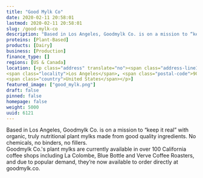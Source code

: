 ```yaml
---
title: "Good Mylk Co"
date: 2020-02-11 20:58:01
lastmod: 2020-02-11 20:58:01
slug: /good-mylk-co
description: "Based in Los Angeles, Goodmylk Co. is on a mission to “keep it real” with organic, truly nutritional plant mylks made from good quality ingredients. No chemicals, no binders, no fillers.Goodmylk Co.'s plant mylks are currently available in over 100 California coffee shops including La Colombe, Blue Bottle and Verve Coffee Roasters, and due to popular demand, they’re now available to order directly at goodmylk.co."
proteins: [Plant-Based]
products: [Dairy]
business: [Production]
finance_type: []
regions: [US & Canada]
location: [<p class="address" translate="no"><span class="address-line1">West 1st Street</span><br>
<span class="locality">Los Angeles</span>, <span class="postal-code">90012</span><br>
<span class="country">United States</span></p>]
featured_image: ["good_mylk.png"]
draft: false
pinned: false
homepage: false
weight: 5000
uuid: 6121
---
```

<p>Based in Los Angeles, Goodmylk Co. is on a mission to “keep it real” with organic, truly nutritional plant mylks made from good quality ingredients. No chemicals, no binders, no fillers.<br />
Goodmylk Co.'s plant mylks are currently available in over 100 California coffee shops including La Colombe, Blue Bottle and Verve Coffee Roasters, and due to popular demand, they’re now available to order directly at goodmylk.co.</p>
